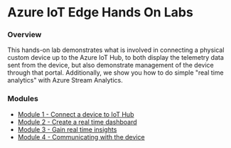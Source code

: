 # Azure IoT Edge Hands On Labs 

### Overview

This hands-on lab demonstrates what is involved in connecting a physical custom device up to the Azure IoT Hub, to both display the telemetry data sent from the device, but also demonstrate management of the device through that portal.  Additionally, we show you how to do simple "real time analytics" with Azure Stream Analytics.  

### Modules

* [Module 1 - Connect a device to IoT Hub](/module1)
* [Module 2 - Create a real time dashboard](/module2)
* [Module 3 - Gain real time insights](/module3)
* [Module 4 - Communicating with the device](/module4)

